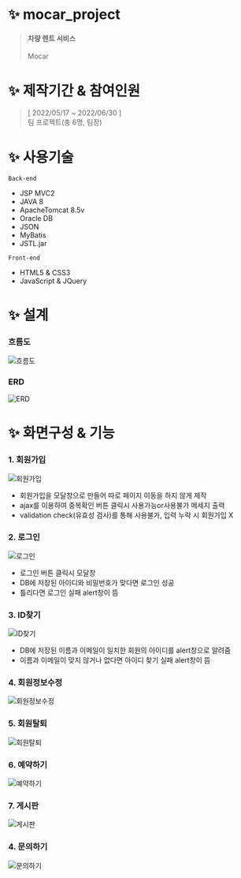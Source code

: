 # ✨ mocar_project

> <h4>차량 렌트 서비스</h4>
> Mocar

# ✨ 제작기간 &amp; 참여인원
> [ 2022/05/17 ~ 2022/06/30 ]<br>
> 팀 프로젝트(총 6명, 팀장)

# ✨ 사용기술
```Back-end```
- JSP MVC2<br>
- JAVA 8<br>
- ApacheTomcat 8.5v<br>
- Oracle DB<br>
- JSON<br>
- MyBatis<br>
- JSTL.jar<br>

```Front-end```
- HTML5 & CSS3<br>
- JavaScript & JQuery<br>

# ✨ 설계

### 흐름도
![흐름도](https://user-images.githubusercontent.com/97427387/185802512-953f3327-00c3-4daf-a237-a3d89c875825.png)

### ERD
![ERD](https://user-images.githubusercontent.com/97427387/185803251-acf26ccd-c7cf-4093-9829-c69ca51fab28.png)


# ✨ 화면구성 &amp; 기능
### 1. 회원가입
![회원가입](https://user-images.githubusercontent.com/97427387/185804369-b34f2014-7c80-4bc7-9e38-ceb6909e69a9.gif)
- 회원가입을 모달창으로 만들어 따로 페이지 이동을 하지 않게 제작
- ajax를 이용하여 중복확인 버튼 클릭시 사용가능or사용불가 메세지 출력
- validation check(유효성 검사)를 통해 사용불가, 입력 누락 시 회원가입 X

### 2. 로그인
![로그인](https://user-images.githubusercontent.com/97427387/188269543-e80170ca-4043-4c3c-b6c0-1cce95310fba.gif)
- 로그인 버튼 클릭시 모달창
- DB에 저장된 아이디와 비밀번호가 맞다면 로그인 성공
- 틀리다면 로그인 실패 alert창이 뜸

### 3. ID찾기
![ID찾기](https://user-images.githubusercontent.com/97427387/188269760-2a96891a-995f-4382-b77b-5e2b1284eae7.gif)
- DB에 저장된 이름과 이메일이 일치한 회원의 아이디를 alert창으로 알려줌 
- 이름과 이메일이 맞지 않거나 없다면 아이디 찾기 실패 alert창이 뜸

### 4. 회원정보수정
![회원정보수정](https://user-images.githubusercontent.com/97427387/188269864-d56f3e8e-e176-4609-b638-ae997de38385.gif)

### 5. 회원탈퇴
![회원탈퇴](https://user-images.githubusercontent.com/97427387/188269872-d2d9a7dd-579a-4681-b3c6-95b5b1e4e886.gif)

### 6. 예약하기
![예약하기](https://user-images.githubusercontent.com/97427387/188269881-080a6984-4846-4beb-b8bf-417a3b9a1f01.gif)

### 7. 게시판
![게시판](https://user-images.githubusercontent.com/97427387/188269909-cd7324ce-bba7-4cab-ba12-60ce1ea11259.gif)


### 4. 문의하기
![문의하기](https://user-images.githubusercontent.com/97427387/188269911-2d3a0994-1db8-4621-ab4c-f2b192630364.gif)



